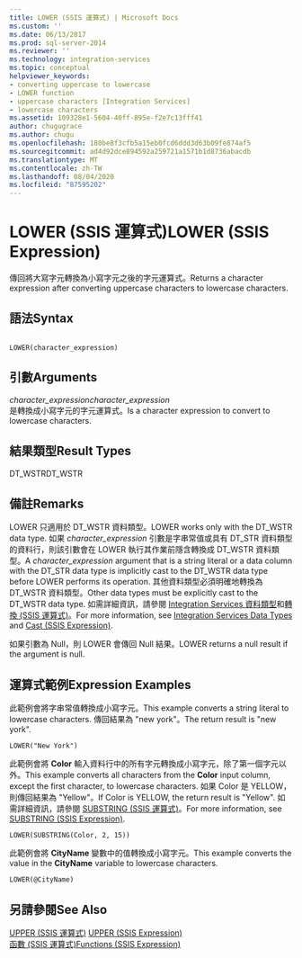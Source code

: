 ```yaml
---
title: LOWER (SSIS 運算式) | Microsoft Docs
ms.custom: ''
ms.date: 06/13/2017
ms.prod: sql-server-2014
ms.reviewer: ''
ms.technology: integration-services
ms.topic: conceptual
helpviewer_keywords:
- converting uppercase to lowercase
- LOWER function
- uppercase characters [Integration Services]
- lowercase characters
ms.assetid: 109328e1-5604-40ff-895e-f2e7c13fff41
author: chugugrace
ms.author: chugu
ms.openlocfilehash: 180be8f3cfb5a15eb0fcd6ddd3d63b09fe874af5
ms.sourcegitcommit: ad4d92dce894592a259721a1571b1d8736abacdb
ms.translationtype: MT
ms.contentlocale: zh-TW
ms.lasthandoff: 08/04/2020
ms.locfileid: "87595202"
---
```

# <a name="lower-ssis-expression"></a><span data-ttu-id="5d07b-102">LOWER (SSIS 運算式)</span><span class="sxs-lookup"><span data-stu-id="5d07b-102">LOWER (SSIS Expression)</span></span>
  <span data-ttu-id="5d07b-103">傳回將大寫字元轉換為小寫字元之後的字元運算式。</span><span class="sxs-lookup"><span data-stu-id="5d07b-103">Returns a character expression after converting uppercase characters to lowercase characters.</span></span>  
  
## <a name="syntax"></a><span data-ttu-id="5d07b-104">語法</span><span class="sxs-lookup"><span data-stu-id="5d07b-104">Syntax</span></span>  
  
```  
  
LOWER(character_expression)  
```  
  
## <a name="arguments"></a><span data-ttu-id="5d07b-105">引數</span><span class="sxs-lookup"><span data-stu-id="5d07b-105">Arguments</span></span>  
 <span data-ttu-id="5d07b-106">*character_expression*</span><span class="sxs-lookup"><span data-stu-id="5d07b-106">*character_expression*</span></span>  
 <span data-ttu-id="5d07b-107">是轉換成小寫字元的字元運算式。</span><span class="sxs-lookup"><span data-stu-id="5d07b-107">Is a character expression to convert to lowercase characters.</span></span>  
  
## <a name="result-types"></a><span data-ttu-id="5d07b-108">結果類型</span><span class="sxs-lookup"><span data-stu-id="5d07b-108">Result Types</span></span>  
 <span data-ttu-id="5d07b-109">DT_WSTR</span><span class="sxs-lookup"><span data-stu-id="5d07b-109">DT_WSTR</span></span>  
  
## <a name="remarks"></a><span data-ttu-id="5d07b-110">備註</span><span class="sxs-lookup"><span data-stu-id="5d07b-110">Remarks</span></span>  
 <span data-ttu-id="5d07b-111">LOWER 只適用於 DT_WSTR 資料類型。</span><span class="sxs-lookup"><span data-stu-id="5d07b-111">LOWER works only with the DT_WSTR data type.</span></span> <span data-ttu-id="5d07b-112">如果 *character_expression* 引數是字串常值或具有 DT_STR 資料類型的資料行，則該引數會在 LOWER 執行其作業前隱含轉換成 DT_WSTR 資料類型。</span><span class="sxs-lookup"><span data-stu-id="5d07b-112">A *character_expression* argument that is a string literal or a data column with the DT_STR data type is implicitly cast to the DT_WSTR data type before LOWER performs its operation.</span></span> <span data-ttu-id="5d07b-113">其他資料類型必須明確地轉換為 DT_WSTR 資料類型。</span><span class="sxs-lookup"><span data-stu-id="5d07b-113">Other data types must be explicitly cast to the DT_WSTR data type.</span></span> <span data-ttu-id="5d07b-114">如需詳細資訊，請參閱 [Integration Services 資料類型](../data-flow/integration-services-data-types.md)和[轉換 &#40;SSIS 運算式&#41;](cast-ssis-expression.md)。</span><span class="sxs-lookup"><span data-stu-id="5d07b-114">For more information, see [Integration Services Data Types](../data-flow/integration-services-data-types.md) and [Cast &#40;SSIS Expression&#41;](cast-ssis-expression.md).</span></span>  
  
 <span data-ttu-id="5d07b-115">如果引數為 Null，則 LOWER 會傳回 Null 結果。</span><span class="sxs-lookup"><span data-stu-id="5d07b-115">LOWER returns a null result if the argument is null.</span></span>  
  
## <a name="expression-examples"></a><span data-ttu-id="5d07b-116">運算式範例</span><span class="sxs-lookup"><span data-stu-id="5d07b-116">Expression Examples</span></span>  
 <span data-ttu-id="5d07b-117">此範例會將字串常值轉換成小寫字元。</span><span class="sxs-lookup"><span data-stu-id="5d07b-117">This example converts a string literal to lowercase characters.</span></span> <span data-ttu-id="5d07b-118">傳回結果為 "new york"。</span><span class="sxs-lookup"><span data-stu-id="5d07b-118">The return result is "new york".</span></span>  
  
```  
LOWER("New York")  
```  
  
 <span data-ttu-id="5d07b-119">此範例會將 **Color** 輸入資料行中的所有字元轉換成小寫字元，除了第一個字元以外。</span><span class="sxs-lookup"><span data-stu-id="5d07b-119">This example converts all characters from the **Color** input column, except the first character, to lowercase characters.</span></span> <span data-ttu-id="5d07b-120">如果 Color 是 YELLOW，則傳回結果為 "Yellow"。</span><span class="sxs-lookup"><span data-stu-id="5d07b-120">If Color is YELLOW, the return result is "Yellow".</span></span> <span data-ttu-id="5d07b-121">如需詳細資訊，請參閱 [SUBSTRING &#40;SSIS 運算式&#41;](substring-ssis-expression.md)。</span><span class="sxs-lookup"><span data-stu-id="5d07b-121">For more information, see [SUBSTRING &#40;SSIS Expression&#41;](substring-ssis-expression.md).</span></span>  
  
```  
LOWER(SUBSTRING(Color, 2, 15))  
```  
  
 <span data-ttu-id="5d07b-122">此範例會將 **CityName** 變數中的值轉換成小寫字元。</span><span class="sxs-lookup"><span data-stu-id="5d07b-122">This example converts the value in the **CityName** variable to lowercase characters.</span></span>  
  
```  
LOWER(@CityName)  
```  
  
## <a name="see-also"></a><span data-ttu-id="5d07b-123">另請參閱</span><span class="sxs-lookup"><span data-stu-id="5d07b-123">See Also</span></span>  
 <span data-ttu-id="5d07b-124">[UPPER &#40;SSIS 運算式&#41;](upper-ssis-expression.md) </span><span class="sxs-lookup"><span data-stu-id="5d07b-124">[UPPER &#40;SSIS Expression&#41;](upper-ssis-expression.md) </span></span>  
 [<span data-ttu-id="5d07b-125">函數 &#40;SSIS 運算式&#41;</span><span class="sxs-lookup"><span data-stu-id="5d07b-125">Functions &#40;SSIS Expression&#41;</span></span>](functions-ssis-expression.md)  
  
  
